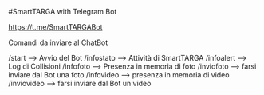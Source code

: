 #SmartTARGA with Telegram Bot

https://t.me/SmartTARGABot

Comandi da inviare al ChatBot

/start          -->         Avvio del Bot
/infostato      -->         Attività di SmartTARGA
/infoalert      -->         Log di Collisioni
/infofoto       -->         Presenza in memoria di foto
/inviofoto      -->         farsi inviare dal Bot una foto
/infovideo      -->         presenza in memoria di video
/inviovideo     -->         farsi inviare dal Bot un video